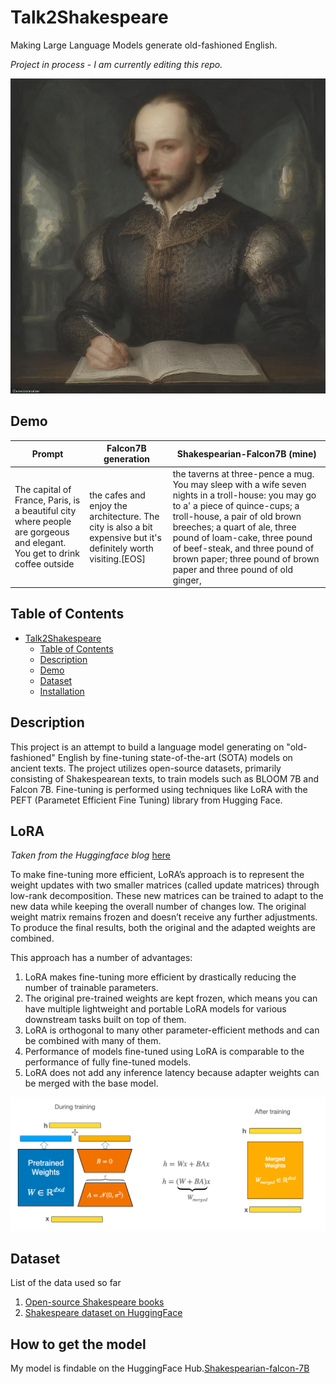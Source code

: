 # Talk2Shakespeare
Making Large Language Models generate old-fashioned English.


*Project in process - I am currently editing this repo.*

![alt-text-1](imgs/shakespeare.png "Image generated on the Real-Time Latent Consistency Model space.")

## Demo

| Prompt    | Falcon7B generation | Shakespearian-Falcon7B (mine) |
| -------- | ------- | --------|
|The capital of France, Paris, is a beautiful city where people are gorgeous and elegant. You get to drink coffee outside |the cafes and enjoy the architecture. The city is also a bit expensive but it's definitely worth visiting.[EOS] | the taverns at three-pence a mug. You may sleep with a wife seven nights in a troll-house: you may go to a' a piece of quince-cups; a troll-house, a pair of old brown breeches; a quart of ale, three pound of loam-cake, three pound of beef-steak, and three pound of brown paper; three pound of brown paper and three pound of old ginger,|

## Table of Contents

- [Talk2Shakespeare](#project-name)
  - [Table of Contents](#table-of-contents)
  - [Description](#description)
  - [Demo](#demo)
  - [Dataset](#features)
  - [Installation](#installation)


## Description

This project is an attempt to build a language model generating on "old-fashioned" English by fine-tuning state-of-the-art (SOTA) models on ancient texts. The project utilizes open-source datasets, primarily consisting of Shakespearean texts, to train models such as BLOOM 7B and Falcon 7B. Fine-tuning is performed using techniques like LoRA with the PEFT (Parametet Efficient Fine Tuning) library from Hugging Face.

## LoRA
_Taken from the Huggingface blog_ [here](https://huggingface.co/docs/peft/conceptual_guides/lora)

To make fine-tuning more efficient, LoRA’s approach is to represent the weight updates with two smaller matrices (called update matrices) through low-rank decomposition. These new matrices can be trained to adapt to the new data while keeping the overall number of changes low. The original weight matrix remains frozen and doesn’t receive any further adjustments. To produce the final results, both the original and the adapted weights are combined.

This approach has a number of advantages:

1. LoRA makes fine-tuning more efficient by drastically reducing the number of trainable parameters.
2. The original pre-trained weights are kept frozen, which means you can have multiple lightweight and portable LoRA models for various downstream tasks built on top of them.
3. LoRA is orthogonal to many other parameter-efficient methods and can be combined with many of them.
4. Performance of models fine-tuned using LoRA is comparable to the performance of fully fine-tuned models.
5. LoRA does not add any inference latency because adapter weights can be merged with the base model.

![alt-text-1](imgs/LoRA_diagram.png "Image generated on the Real-Time Latent Consistency Model space.")

## Dataset

List of the data used so far

1. [Open-source Shakespeare books](https://ocw.mit.edu/ans7870/6/6.006/s08/lecturenotes/files/t8.shakespeare.txt)
2. [Shakespeare dataset on HuggingFace](https://huggingface.co/datasets/tiny_shakespeare)

## How to get the model

My model is findable on the HuggingFace Hub.[Shakespearian-falcon-7B](https://huggingface.co/AymenKallala/Shakespearian-falcon-7b)

